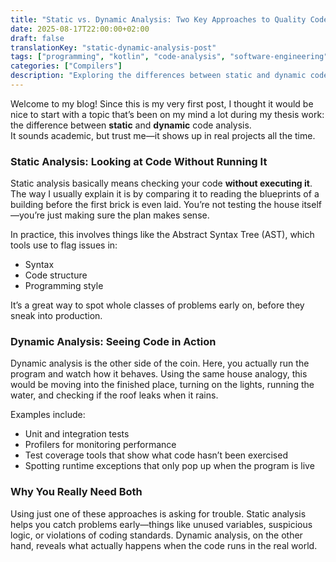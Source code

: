 ```yaml
---
title: "Static vs. Dynamic Analysis: Two Key Approaches to Quality Code"
date: 2025-08-17T22:00:00+02:00
draft: false
translationKey: "static-dynamic-analysis-post"
tags: ["programming", "kotlin", "code-analysis", "software-engineering"]
categories: ["Compilers"]
description: "Exploring the differences between static and dynamic code analysis and why both matter when building reliable software."
---
```


Welcome to my blog! Since this is my very first post, I thought it would be nice to start with a topic that’s been on my mind a lot during my thesis work: the difference between **static** and **dynamic** code analysis.  
It sounds academic, but trust me—it shows up in real projects all the time.

### Static Analysis: Looking at Code Without Running It

Static analysis basically means checking your code **without executing it**. The way I usually explain it is by comparing it to reading the blueprints of a building before the first brick is even laid. You’re not testing the house itself—you’re just making sure the plan makes sense.

In practice, this involves things like the Abstract Syntax Tree (AST), which tools use to flag issues in:  
* Syntax  
* Code structure  
* Programming style  

It’s a great way to spot whole classes of problems early on, before they sneak into production.

### Dynamic Analysis: Seeing Code in Action

Dynamic analysis is the other side of the coin. Here, you actually run the program and watch how it behaves. Using the same house analogy, this would be moving into the finished place, turning on the lights, running the water, and checking if the roof leaks when it rains.

Examples include:  
* Unit and integration tests  
* Profilers for monitoring performance  
* Test coverage tools that show what code hasn’t been exercised  
* Spotting runtime exceptions that only pop up when the program is live  

### Why You Really Need Both

Using just one of these approaches is asking for trouble. Static analysis helps you catch problems early—things like unused variables, suspicious logic, or violations of coding standards. Dynamic analysis, on the other hand, reveals what actually happens when the code runs in the real world.
